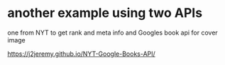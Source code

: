 # another example using two APIs
one from NYT to get rank and meta info and Googles book api for cover image


https://j2jeremy.github.io/NYT-Google-Books-API/
